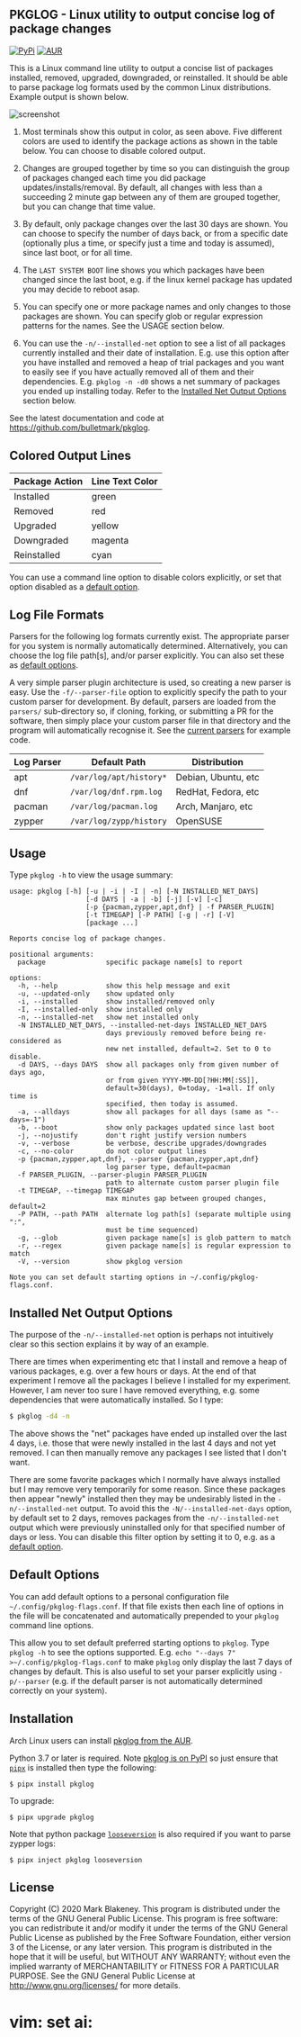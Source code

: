 ## PKGLOG - Linux utility to output concise log of package changes
[![PyPi](https://img.shields.io/pypi/v/pkglog)](https://pypi.org/project/pkglog/)
[![AUR](https://img.shields.io/aur/version/pkglog)](https://aur.archlinux.org/packages/pkglog/)

This is a Linux command line utility to output a concise list of
packages installed, removed, upgraded, downgraded, or reinstalled. It
should be able to parse package log formats used by the common Linux
distributions. Example output is shown below.

![screenshot](https://user-images.githubusercontent.com/217011/195960110-02a43a1c-366a-4e61-9372-10c4f1f4c55f.png)

1. Most terminals show this output in color, as seen above. Five
   different colors are used to identify the package actions as shown
   in the table below. You can choose to disable colored output.

2. Changes are grouped together by time so you can distinguish the group
   of packages changed each time you did package
   updates/installs/removal. By default, all changes with less than a
   succeeding 2 minute gap between any of them are grouped together, but
   you can change that time value.

3. By default, only package changes over the last 30 days are shown. You
   can choose to specify the number of days back, or from a specific
   date (optionally plus a time, or specify just a time and today is
   assumed), since last boot, or for all time.

4. The `LAST SYSTEM BOOT` line shows you which packages have been
   changed since the last boot, e.g. if the linux kernel package has
   updated you may decide to reboot asap.

5. You can specify one or more package names and only changes to those
   packages are shown. You can specify glob or regular expression
   patterns for the names. See the USAGE section below.

6. You can use the `-n/--installed-net` option to see a list of all
   packages currently installed and their date of installation. E.g. use
   this option after you have installed and removed a heap of trial
   packages and you want to easily see if you have actually removed all
   of them and their dependencies. E.g. `pkglog -n -d0` shows a net
   summary of packages you ended up installing today. Refer to the
   [Installed Net Output Options](#installed-net-output-options) section below.

See the latest documentation and code at https://github.com/bulletmark/pkglog.

## Colored Output Lines

|Package Action|Line Text Color
|--------------|-----
|Installed     |green
|Removed       |red
|Upgraded      |yellow
|Downgraded    |magenta
|Reinstalled   |cyan

You can use a command line option to disable colors explicitly, or set
that option disabled as a [default option](#default-options).

## Log File Formats

Parsers for the following log formats currently exist. The appropriate
parser for you system is normally automatically determined.
Alternatively, you can choose the log file path[s], and/or parser
explicitly. You can also set these as [default
options](#default-options).

A very simple parser plugin architecture is used, so creating a new
parser is easy. Use the `-f/--parser-file` option to explicitly specify
the path to your custom parser for development. By default, parsers are
loaded from the `parsers/` sub-directory so, if cloning, forking, or
submitting a PR for the software, then simply place your custom parser
file in that directory and the program will automatically recognise it.
See the [current parsers](pkglog/parsers) for example code.

|Log Parser|Default Path           |Distribution       |
|----------|-----------------------|-------------------|
|apt       |`/var/log/apt/history*`|Debian, Ubuntu, etc|
|dnf       |`/var/log/dnf.rpm.log` |RedHat, Fedora, etc|
|pacman    |`/var/log/pacman.log`  |Arch, Manjaro, etc |
|zypper    |`/var/log/zypp/history`|OpenSUSE           |

## Usage

Type `pkglog -h` to view the usage summary:

```
usage: pkglog [-h] [-u | -i | -I | -n] [-N INSTALLED_NET_DAYS]
                   [-d DAYS | -a | -b] [-j] [-v] [-c]
                   [-p {pacman,zypper,apt,dnf} | -f PARSER_PLUGIN]
                   [-t TIMEGAP] [-P PATH] [-g | -r] [-V]
                   [package ...]

Reports concise log of package changes.

positional arguments:
  package               specific package name[s] to report

options:
  -h, --help            show this help message and exit
  -u, --updated-only    show updated only
  -i, --installed       show installed/removed only
  -I, --installed-only  show installed only
  -n, --installed-net   show net installed only
  -N INSTALLED_NET_DAYS, --installed-net-days INSTALLED_NET_DAYS
                        days previously removed before being re-considered as
                        new net installed, default=2. Set to 0 to disable.
  -d DAYS, --days DAYS  show all packages only from given number of days ago,
                        or from given YYYY-MM-DD[?HH:MM[:SS]],
                        default=30(days), 0=today, -1=all. If only time is
                        specified, then today is assumed.
  -a, --alldays         show all packages for all days (same as "--days=-1")
  -b, --boot            show only packages updated since last boot
  -j, --nojustify       don't right justify version numbers
  -v, --verbose         be verbose, describe upgrades/downgrades
  -c, --no-color        do not color output lines
  -p {pacman,zypper,apt,dnf}, --parser {pacman,zypper,apt,dnf}
                        log parser type, default=pacman
  -f PARSER_PLUGIN, --parser-plugin PARSER_PLUGIN
                        path to alternate custom parser plugin file
  -t TIMEGAP, --timegap TIMEGAP
                        max minutes gap between grouped changes, default=2
  -P PATH, --path PATH  alternate log path[s] (separate multiple using ":",
                        must be time sequenced)
  -g, --glob            given package name[s] is glob pattern to match
  -r, --regex           given package name[s] is regular expression to match
  -V, --version         show pkglog version

Note you can set default starting options in ~/.config/pkglog-flags.conf.
```

## Installed Net Output Options

The purpose of the `-n/--installed-net` option is perhaps not
intuitively clear so this section explains it by way of an example.

There are times when experimenting etc that I install and remove a heap
of various packages, e.g. over a few hours or days. At the end of that
experiment I remove all the packages I believe I installed for my
experiment. However, I am never too sure I have removed everything, e.g.
some dependencies that were automatically installed. So I type:

```bash
$ pkglog -d4 -n
```

The above shows the "net" packages have ended up installed over the last 4
days, i.e. those that were newly installed in the last 4 days and not
yet removed. I can then manually remove any packages I see listed that I
don't want.

There are some favorite packages which I normally have always installed
but I may remove very temporarily for some reason. Since these packages
then appear "newly" installed then they may be undesirably listed in the
`-n/--installed-net` output. To avoid this the `-N/--installed-net-days`
option, by default set to 2 days, removes packages from the
`-n/--installed-net` output which were previously uninstalled only for
that specified number of days or less. You can disable this filter
option by setting it to 0, e.g. as a [default option](#default-options).

## Default Options

You can add default options to a personal configuration file
`~/.config/pkglog-flags.conf`. If that file exists then each line of
options in the file will be concatenated and automatically prepended
to your `pkglog` command line options.

This allow you to set default preferred starting options to `pkglog`.
Type `pkglog -h` to see the options supported.
E.g. `echo "--days 7" >~/.config/pkglog-flags.conf` to make `pkglog`
only display the last 7 days of changes by default. This is also useful
to set your parser explicitly using `-p/--parser` (e.g. if the default
parser is not automatically determined correctly on your system).

## Installation

Arch Linux users can install [pkglog from the
AUR](https://aur.archlinux.org/packages/pkglog).

Python 3.7 or later is required.
Note [pkglog is on PyPI](https://pypi.org/project/pkglog/) so just
ensure that [`pipx`](https://pypa.github.io/pipx/) is installed then
type the following:

```
$ pipx install pkglog
```

To upgrade:

```
$ pipx upgrade pkglog
```

Note that python package
[`looseversion`](https://pypi.org/project/looseversion/) is also
required if you want to parse zypper logs:

```
$ pipx inject pkglog looseversion
```

## License

Copyright (C) 2020 Mark Blakeney. This program is distributed under the
terms of the GNU General Public License.
This program is free software: you can redistribute it and/or modify it
under the terms of the GNU General Public License as published by the
Free Software Foundation, either version 3 of the License, or any later
version.
This program is distributed in the hope that it will be useful, but
WITHOUT ANY WARRANTY; without even the implied warranty of
MERCHANTABILITY or FITNESS FOR A PARTICULAR PURPOSE. See the GNU General
Public License at <http://www.gnu.org/licenses/> for more details.
# vim: set ai:
```

